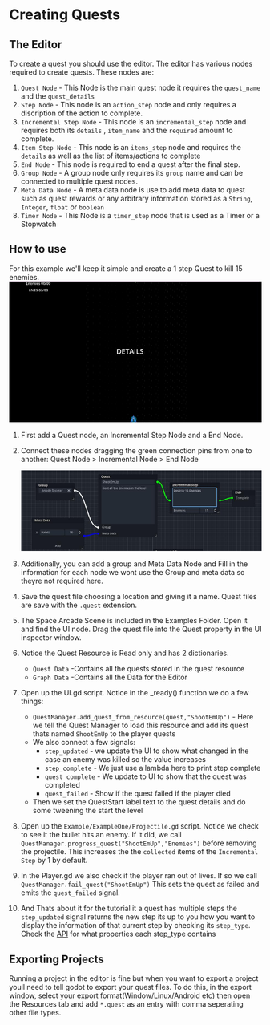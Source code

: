 # Creating Quests

## The Editor

To create a quest you should use the editor. The editor has various nodes required to create quests. These nodes are:
1. `Quest Node` - This Node is the main quest node it requires the `quest_name` and the `quest_details`
2. `Step Node` - This node is an `action_step` node and only requires a discription of the action to complete.
3. `Incremental Step Node` - This node is an `incremental_step` node and requires both its `details` , `item_name` and the `required` amount to complete. 
4. `Item Step Node` - This node is an `items_step` node and requires the `details` as well as the list of items/actions to complete
5. `End Node` - This node is required to end a quest after the final step.
6. `Group Node` - A group node only requires its `group` name and can be connected to multiple quest nodes.
7. `Meta Data Node` - A meta data node is use to add meta data to quest such as quest rewards or any arbitrary information stored as a `String`, `Integer`, `float` or `boolean`
8. `Timer Node` - This Node is a `timer_step` node that is used as a Timer or a Stopwatch

## How to use

For this example we'll keep it simple and create a 1 step Quest to kill 15 enemies.
![Arcade Shooter](arcade_shooter.png)
1. First add a Quest node, an Incremental Step Node and a End Node.
2. Connect these nodes dragging the green connection pins from one to another: Quest Node > Incremental Node > End Node

    ![Example Editor Quest](example_editor_quest.jpg)
3. Additionally, you can add a group and Meta Data Node and Fill in the information for each node we wont use the Group and meta data so theyre not required here.
4. Save the quest file choosing a location and giving it a name. Quest files are save with the `.quest` extension.
5. The Space Arcade Scene is included in the Examples Folder. Open it and find the UI node. Drag the quest file into the Quest property in the UI inspector window.
6. Notice the Quest Resource is Read only and has 2 dictionaries.
   - `Quest Data` -Contains all the quests stored in the quest resource
   - `Graph Data` -Contains all the Data for the Editor
7. Open up the UI.gd script. Notice in the _ready() function we do a few things:
    - `QuestManager.add_quest_from_resource(quest,"ShootEmUp")` - Here we tell the Quest Manager to load this resource and add its quest thats named `ShootEmUp` to the player quests
    - We also connect a few signals:
        - `step_updated` - we update the UI to show what changed in the case an enemy was killed so the value increases
        - `step_complete` - We just use a lambda here to print step complete
        - `quest complete` - We update to UI to show that the quest was completed
        - `quest_failed` - Show if the quest failed if the player died
    - Then we set the QuestStart label text to the quest details and do some tweening the start the level
8. Open up the `Example/ExampleOne/Projectile.gd` script. Notice we check to see it the bullet hits an enemy. If it did, we call `QuestManager.progress_quest("ShootEmUp","Enemies")` before removing the projectile. This increases the the `collected` items of the `Incremental Step` by 1 by default.
9. In the Player.gd we also check if the player ran out of lives. If so we call `QuestManager.fail_quest("ShootEmUp")` This sets the quest as failed and emits the `quest_failed` signal.
10. And Thats about it for the tutorial it a quest has multiple steps the `step_updated` signal returns the new step its up to you how you want to display the information of that current step by checking its `step_type`. Check the [API](Quest_Manager_API.md) for what properties each step_type contains 

## Exporting Projects

Running a project in the editor is fine but when you want to export a project youll need to tell godot to export your quest files. To do this, in the export window, select your export format(Window/Linux/Android etc) then open the Resources tab and add `*.quest` as an entry with comma seperating other file types.
